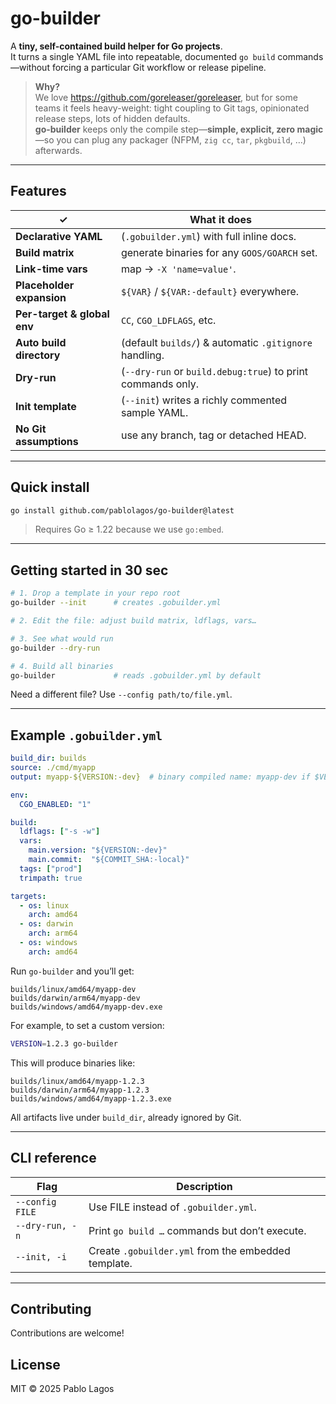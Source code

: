 # go-builder

A **tiny, self-contained build helper for Go projects**.  
It turns a single YAML file into repeatable, documented `go build` commands—without forcing a particular Git workflow or release pipeline.

> **Why?**  
> We love <https://github.com/goreleaser/goreleaser>, but for some teams it feels heavy-weight: tight coupling to Git tags, opinionated release steps, lots of hidden defaults.  
> **go-builder** keeps only the compile step—**simple, explicit, zero magic**—so you can plug any packager (NFPM, `zig cc`, `tar`, `pkgbuild`, …) afterwards.

---

## Features

| ✓                           | What it does                                                |
|-----------------------------|-------------------------------------------------------------|
| **Declarative YAML**        | (`.gobuilder.yml`) with full inline docs.                   |
| **Build matrix**            | generate binaries for any `GOOS/GOARCH` set.                |
| **Link-time vars**          | map → `-X 'name=value'`.                                    |
| **Placeholder expansion**   | `${VAR}` / `${VAR:-default}` everywhere.                    |
| **Per-target & global env** | `CC`, `CGO_LDFLAGS`, etc.                                   |
| **Auto build directory**    | (default `builds/`) & automatic `.gitignore` handling.      |
| **Dry-run**                 | (`--dry-run` or `build.debug:true`) to print commands only. |
| **Init template**           | (`--init`) writes a richly commented sample YAML.           |
| **No Git assumptions**      | use any branch, tag or detached HEAD.                       |

---

## Quick install

```bash
go install github.com/pablolagos/go-builder@latest
````

> Requires Go ≥ 1.22 because we use `go:embed`.

---

## Getting started in 30 sec

```bash
# 1. Drop a template in your repo root
go-builder --init      # creates .gobuilder.yml

# 2. Edit the file: adjust build matrix, ldflags, vars…

# 3. See what would run
go-builder --dry-run

# 4. Build all binaries
go-builder             # reads .gobuilder.yml by default
```

Need a different file? Use `--config path/to/file.yml`.

---

## Example `.gobuilder.yml`

```yaml
build_dir: builds
source: ./cmd/myapp
output: myapp-${VERSION:-dev}  # binary compiled name: myapp-dev if $VERSION is defined it will replace "dev"

env:
  CGO_ENABLED: "1"

build:
  ldflags: ["-s -w"]
  vars:
    main.version: "${VERSION:-dev}"
    main.commit:  "${COMMIT_SHA:-local}"
  tags: ["prod"]
  trimpath: true

targets:
  - os: linux
    arch: amd64
  - os: darwin
    arch: arm64
  - os: windows
    arch: amd64
```

Run `go-builder` and you’ll get:

```
builds/linux/amd64/myapp-dev
builds/darwin/arm64/myapp-dev
builds/windows/amd64/myapp-dev.exe
```

For example, to set a custom version:

```bash
VERSION=1.2.3 go-builder
```

This will produce binaries like:

```
builds/linux/amd64/myapp-1.2.3
builds/darwin/arm64/myapp-1.2.3
builds/windows/amd64/myapp-1.2.3.exe
```

All artifacts live under `build_dir`, already ignored by Git.

---

## CLI reference

| Flag            | Description                                         |
| --------------- | --------------------------------------------------- |
| `--config FILE` | Use FILE instead of `.gobuilder.yml`.               |
| `--dry-run, -n` | Print `go build …` commands but don’t execute.      |
| `--init, -i`    | Create `.gobuilder.yml` from the embedded template. |

---

## Contributing

Contributions are welcome!

## License

MIT © 2025 Pablo Lagos

